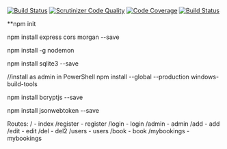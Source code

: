 [![Build Status](https://app.travis-ci.com/Fridasaralinnea/Labmanagement-backend.svg?branch=main)](https://app.travis-ci.com/Fridasaralinnea/Labmanagement-backend)
[![Scrutinizer Code Quality](https://scrutinizer-ci.com/g/Fridasaralinnea/Labmanagement-backend/badges/quality-score.png?b=main)](https://scrutinizer-ci.com/g/Fridasaralinnea/Labmanagement-backend/?branch=main)
[![Code Coverage](https://scrutinizer-ci.com/g/Fridasaralinnea/Labmanagement-backend/badges/coverage.png?b=main)](https://scrutinizer-ci.com/g/Fridasaralinnea/Labmanagement-backend/?branch=main)
[![Build Status](https://scrutinizer-ci.com/g/Fridasaralinnea/Labmanagement-backend/badges/build.png?b=main)](https://scrutinizer-ci.com/g/Fridasaralinnea/Labmanagement-backend/build-status/main)


**npm init

npm install express cors morgan --save

npm install -g nodemon

npm install sqlite3 --save

//install as admin in PowerShell
npm install --global --production windows-build-tools

npm install bcryptjs --save

npm install jsonwebtoken --save

Routes:
/ - index
/register - register
/login - login
/admin - admin
/add - add
/edit - edit
/del - del2
/users - users
/book - book
/mybookings - mybookings
